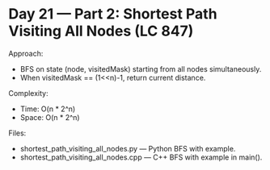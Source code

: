 # Day 21 — Part 2: Shortest Path Visiting All Nodes (LC 847)

Approach:
- BFS on state (node, visitedMask) starting from all nodes simultaneously.
- When visitedMask == (1<<n)-1, return current distance.

Complexity:
- Time: O(n * 2^n)
- Space: O(n * 2^n)

Files:
- shortest_path_visiting_all_nodes.py — Python BFS with example.
- shortest_path_visiting_all_nodes.cpp — C++ BFS with example in main().
